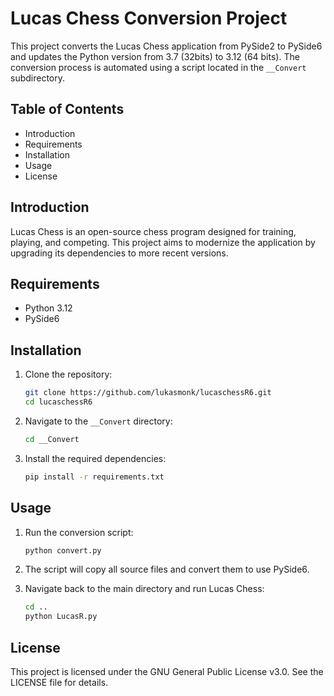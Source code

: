 # Lucas Chess Conversion Project

This project converts the Lucas Chess application from PySide2 to PySide6 and updates the Python version from 3.7 (32bits) to 3.12 (64 bits). The conversion process is automated using a script located in the `__Convert` subdirectory.

## Table of Contents
- Introduction
- Requirements
- Installation
- Usage
- License

## Introduction
Lucas Chess is an open-source chess program designed for training, playing, and competing. This project aims to modernize the application by upgrading its dependencies to more recent versions.

## Requirements
- Python 3.12
- PySide6

## Installation
1. Clone the repository:
    ```sh
    git clone https://github.com/lukasmonk/lucaschessR6.git
    cd lucaschessR6
    ```

2. Navigate to the `__Convert` directory:
    ```sh
    cd __Convert
    ```

3. Install the required dependencies:
    ```sh
    pip install -r requirements.txt
    ```

## Usage
1. Run the conversion script:
    ```sh
    python convert.py
    ```

2. The script will copy all source files and convert them to use PySide6.

3. Navigate back to the main directory and run Lucas Chess:
    ```sh
    cd ..
    python LucasR.py
    ```

## License
This project is licensed under the GNU General Public License v3.0. See the LICENSE file for details.
